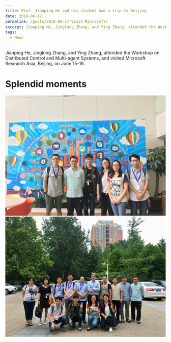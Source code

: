 ```yaml
---
title: Prof. Jianping He and his student had a trip to Beijing
date: 2018-06-17
permalink: /posts/2018-06-17-Visit-Microsoft/
excerpt: Jianping He, Jinglong Zhang, and Ying Zhang, attended the Workshop on Distributed Control and Multi-agent Systems, and visited Microsoft Research Asia, Beijing, on June 15-16.
tags:
  - News
---
```


Jianping He, Jinglong Zhang, and Ying Zhang, attended the Workshop on Distributed Control and Multi-agent Systems, and visited Microsoft Research Asia, Beijing, on June 15-16.  

Splendid moments 
===
![image1](/images/post-images/2018-06-17/1.jpg)  
![image2](/images/post-images/2018-06-17/2.jpg)



